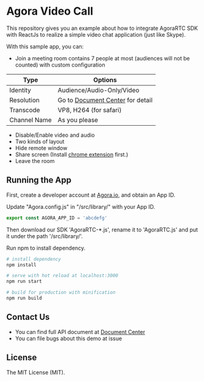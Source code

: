 # Agora Video Call

This repository gives you an example about how to integrate AgoraRTC SDK with ReactJs to realize a simple video chat application (just like Skype).

With this sample app, you can:

- Join a meeting room contains 7 people at most (audiences will not be counted) with custom configuration

Type  | Options
------------- | -------------
Identity  | Audience/Audio-Only/Video
Resolution  | Go to [Document Center](https://docs.agora.io/en/) for detail
Transcode  | VP8, H264 (for safari) 
Channel Name  |  As you please

- Disable/Enable video and audio
- Two kinds of layout
- Hide remote window
- Share screen (Install [chrome extension](https://chrome.google.com/webstore/detail/agora-web-screensharing/minllpmhdgpndnkomcoccfekfegnlikg?utm_source=chrome-ntp-icon) first.)
- Leave the room



## Running the App
First, create a developer account at [Agora.io](https://dashboard.agora.io/signin/), and obtain an App ID.

Update "Agora.config.js" in "/src/library/" with your App ID.

``` javascript
export const AGORA_APP_ID = 'abcdefg'
```

Then download our SDK 'AgoraRTC-*.js', rename it to 'AgoraRTC.js' and put it under the path '/src/library/'. 

Run npm to install dependency.

``` bash
# install dependency
npm install

# serve with hot reload at localhost:3000
npm run start

# build for production with minification
npm run build
```


## Contact Us
- You can find full API document at [Document Center](https://docs.agora.io/en/)
- You can file bugs about this demo at issue

## License
The MIT License (MIT).
